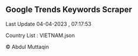 

## Google Trends Keywords Scraper 
 
Last Update 04-04-2023 , 07:17:53

Country List :
VIETNAM.json



© Abdul Muttaqin 
